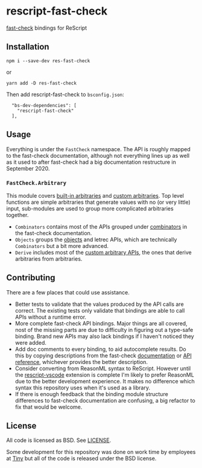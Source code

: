 # rescript-fast-check

[fast-check](https://github.com/dubzzz/fast-check) bindings for ReScript

## Installation

```
npm i --save-dev res-fast-check
```
or
```
yarn add -D res-fast-check
```

Then add rescript-fast-check to `bsconfig.json`:
```
  "bs-dev-dependencies": [
    "rescript-fast-check"
  ],
```

## Usage

Everything is under the `FastCheck` namespace. The API is roughly mapped to the fast-check documentation, although not everything lines up as well as it used to after fast-check had a big documentation restructure in September 2020.

### `FastCheck.Arbitrary`
This module covers [built-in arbitraries](https://github.com/dubzzz/fast-check/blob/master/documentation/Arbitraries.md) and [custom arbitraries](https://github.com/dubzzz/fast-check/blob/master/documentation/AdvancedArbitraries.md). Top level functions are simple arbitraries that generate values with no (or very little) input, sub-modules are used to group more complicated arbitraries together.

* `Combinators` contains most of the APIs grouped under [combinators](https://github.com/dubzzz/fast-check/blob/master/documentation/Arbitraries.md#combinators) in the fast-check documentation.
* `Objects` groups the [objects](https://github.com/dubzzz/fast-check/blob/master/documentation/Arbitraries.md#object) and letrec APIs, which are technically `Combinators` but a bit more advanced.
* `Derive` includes most of the [custom arbitrary APIs](https://github.com/dubzzz/fast-check/blob/master/documentation/AdvancedArbitraries.md#derive-existing-arbitraries), the ones that derive arbitraries from arbitraries.


## Contributing

There are a few places that could use assistance.

* Better tests to validate that the values produced by the API calls are correct. The existing tests only validate that bindings are able to call APIs without a runtime error.
* More complete fast-check API bindings. Major things are all covered, nost of the missing parts are due to difficulty in figuring out a type-safe binding. Brand new APIs may also lack bindings if I haven't noticed they were added.
* Add doc comments to every binding, to aid autocomplete results. Do this by copying descriptions from the fast-check [documentation](https://github.com/dubzzz/fast-check/tree/master/documentation) or [API reference](https://dubzzz.github.io/fast-check/), whichever provides the better description.
* Consider converting from ReasonML syntax to ReScript. However until the [rescript-vscode](https://github.com/rescript-lang/rescript-vscode) extension is complete I'm likely to prefer ReasonML due to the better development experience. It makes no difference which syntax this repository uses when it's used as a library.
* If there is enough feedback that the binding module structure differences to fast-check documentation are confusing, a big refactor to fix that would be welcome.

## License

All code is licensed as BSD. See [LICENSE](LICENSE).

Some development for this repository was done on work time by employees at [Tiny](https://github.com/tinymce/) but all of the code is released under the BSD license.